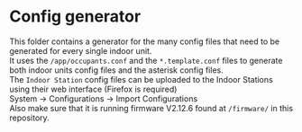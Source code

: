 # Config generator

This folder contains a generator for the many config files that need to be generated for every single indoor unit.  
It uses the `/app/occupants.conf` and the `*.template.conf` files to generate both indoor units config files and the asterisk config files.  
The `Indoor Station` config files can be uploaded to the Indoor Stations using their web interface (Firefox is required)  
System -> Configurations -> Import Configurations  
Also make sure that it is running firmware V2.12.6 found at `/firmware/` in this repository.  
